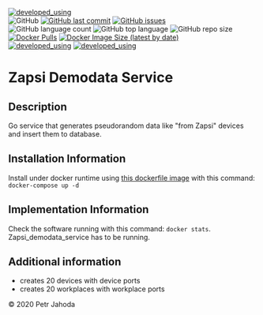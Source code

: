 [![developed_using](https://img.shields.io/badge/developed%20using-Jetbrains%20Goland-lightgrey)](https://www.jetbrains.com/go/)
<br/>
![GitHub](https://img.shields.io/github/license/petrjahoda/zapsi_demodata_service)
[![GitHub last commit](https://img.shields.io/github/last-commit/petrjahoda/zapsi_demodata_service)](https://github.com/petrjahoda/zapsi_demodata_service/commits/master)
[![GitHub issues](https://img.shields.io/github/issues/petrjahoda/zapsi_demodata_service)](https://github.com/petrjahoda/zapsi_demodata_service/issues)
<br/>
![GitHub language count](https://img.shields.io/github/languages/count/petrjahoda/zapsi_demodata_service)
![GitHub top language](https://img.shields.io/github/languages/top/petrjahoda/zapsi_demodata_service)
![GitHub repo size](https://img.shields.io/github/repo-size/petrjahoda/zapsi_demodata_service)
<br/>
[![Docker Pulls](https://img.shields.io/docker/pulls/petrjahoda/zapsi_demodata_service)](https://hub.docker.com/r/petrjahoda/zapsi_demodata_service)
[![Docker Image Size (latest by date)](https://img.shields.io/docker/image-size/petrjahoda/zapsi_demodata_service?sort=date)](https://hub.docker.com/r/petrjahoda/zapsi_demodata_service/tags)
<br/>
[![developed_using](https://img.shields.io/badge/database-PostgreSQL-red)](https://www.postgresql.org) [![developed_using](https://img.shields.io/badge/runtime-Docker-red)](https://www.docker.com)

# Zapsi Demodata Service
## Description
Go service that generates pseudorandom data like "from Zapsi" devices and insert them to database.

## Installation Information
Install under docker runtime using [this dockerfile image](https://github.com/petrjahoda/system/tree/master/latest) with this command: ```docker-compose up -d```

## Implementation Information
Check the software running with this command: ```docker stats```. <br/>
Zapsi_demodata_service has to be running.


## Additional information
* creates 20 devices with device ports
* creates 20 workplaces with workplace ports


© 2020 Petr Jahoda
